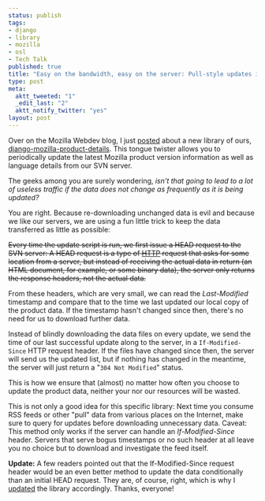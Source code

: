 ```yaml
--- 
status: publish
tags: 
- django
- library
- mozilla
- osl
- Tech Talk
published: true
title: "Easy on the bandwidth, easy on the server: Pull-style updates in django-mozilla-product-details"
type: post
meta: 
  aktt_tweeted: "1"
  _edit_last: "2"
  aktt_notify_twitter: "yes"
layout: post
---
```

Over on the Mozilla Webdev blog, I just <a href="http://blog.mozilla.com/webdev/2010/06/01/django-mozilla-product-details-because-short-library-names-are-for-wimps/">posted</a> about a new library of ours, <a href="http://github.com/fwenzel/django-mozilla-product-details">django-mozilla-product-details</a>. This tongue twister allows you to periodically update the latest Mozilla product version information as well as language details from our SVN server.

The geeks among you are surely wondering, <em>isn't that going to lead to a lot of useless traffic if the data does not change as frequently as it is being updated?</em>

You are right. Because re-downloading unchanged data is evil and because we like our servers, we are using a fun little trick to keep the data transferred as little as possible:

<del datetime="2010-06-02T08:17:19+00:00">Every time the update script is run, we first issue a HEAD request to the SVN server: A HEAD request is a type of <a href="http://en.wikipedia.org/wiki/Hypertext_Transfer_Protocol">HTTP</a> request that asks for some location from a server, but instead of receiving the actual data in return (an HTML document, for example, or some binary data), the server only returns the response headers, not the actual data.

From these headers, which are very small, we can read the <em>Last-Modified</em> timestamp and compare that to the time we last updated our local copy of the product data. If the timestamp hasn't changed since then, there's no need for us to download further data.</del>

Instead of blindly downloading the data files on every update, we send the time of our last successful update along to the server, in a <code>If-Modified-Since</code> HTTP request header. If the files have changed since then, the server will send us the updated list, but if nothing has changed in the meantime, the server will just return a "<code>304 Not Modified</code>" status.

This is how we ensure that (almost) no matter how often you choose to update the product data, neither your nor our resources will be wasted.

This is not only a good idea for this specific library: Next time you consume RSS feeds or other "pull" data from various places on the Internet, make sure to query for updates before downloading unnecessary data. Caveat: This method only works if the server can handle an <em>If-Modified-Since</em> header. Servers that serve bogus timestamps or no such header at all leave you no choice but to download and investigate the feed itself.

<strong>Update:</strong> A few readers pointed out that the If-Modified-Since request header would be an even better method to update the data conditionally than an initial HEAD request. They are, of course, right, which is why I <a href="http://github.com/fwenzel/django-mozilla-product-details/commit/d02bc6c">updated</a> the library accordingly. Thanks, everyone!
